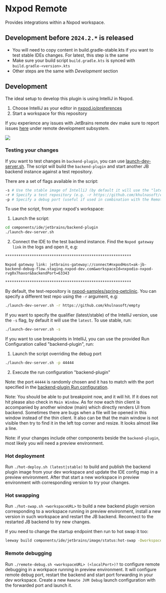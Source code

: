 # Nxpod Remote

<!-- Plugin description -->
Provides integrations within a Nxpod workspace.

<!-- Plugin description end -->

## Development before `2024.2.*` is released

- You will need to copy content in build.gradle-stable.kts if you want to test stable IDEs changes. For latest, this step is the same
- Make sure your build script `build.gradle.kts` is synced with `build.gradle-<version>.kts`
- Other steps are the same with *Development* section

## Development

The ideal setup to develop this plugin is using IntelliJ in Nxpod.

1. Choose IntelliJ as your editor in [nxpod.io/preferences](https://nxpod.io/preferences)
2. Start a workspace for this repository

If you experience any issues with JetBrains remote dev make sure to report issues [here](https://youtrack.jetbrains.com/issues?q=project:%20CWM) under remote development subsystem.

<img src="https://user-images.githubusercontent.com/3082655/187091748-c58ce156-90b6-4522-83a7-b4312e36d949.png"/>

### Testing your changes

If you want to test changes in `backend-plugin`, you can use [launch-dev-server.sh](./launch-dev-server.sh). The script will build the `backend-plugin` and start another JB backend instance against a test repository.

There are a set of flags available in the script:

```bash
-s # Use the stable image of IntelliJ (by default it will use the "latest")
-r # Specify a test repository (e.g. -r https://github.com/khulnasoft/empty)
-p # Specify a debug port (useful if used in combination with the Remote JVM debugger in IntelliJ)
```

To use the script, from your nxpod's workspace:

1. Launch the script:
  ```bash
  cd components/ide/jetbrains/backend-plugin
  ./launch-dev-server.sh
  ```
2. Connect the IDE to the test backend instance. Find the `Nxpod gateway link` in the logs and open it, e.g:
  ```console
  *********************************************************

  Nxpod gateway link: jetbrains-gateway://connect#nxpodHost=ak-jb-backend-debug-flow.staging.nxpod-dev.com&workspaceId=nxpodio-nxpod-rvg0x7havor&backendPort=63343

  *********************************************************
  ```

By default, the test-repository is [nxpod-samples/spring-petclinic](https://github.com/nxpod-samples/spring-petclinic). You can specify a different test repo using the `-r` argument, e.g:

```bash
./launch-dev-server.sh -r https://github.com/khulnasoft/empty
```

If you want to specify the qualifier (latest/stable) of the IntelliJ version, use the `-s` flag, by default it will use the `latest`. To use stable, run:

```bash
./launch-dev-server.sh -s
```

If you want to use breakpoints in IntelliJ, you can use the provided Run Configuration called "backend-plugin", run:

1. Launch the script overriding the debug port
```bash
./launch-dev-server.sh -p 44444
```
2. Execute the run configuration "backend-plugin"

Note: the port `44444` is randomly chosen and it has to match with the port specified in the [backend-plugin Run configuration](./.run/backend-plugin.run.xml).

Note: You should be able to put breakpoint now, and it will hit. If it does not hit please also check in `Main Window`.
As for now each thin client is accompanied by another window (main) which directly renders UI from backend.
Sometimes there are bugs when a file will be opened in this window instead of the thin client.
It also can be that the main window is not visible then try to find it in the left top corner and resize. It looks almost like a line.

Note: if your changes include other components beside the `backend-plugin`, most likely you will need a preview environment.

### Hot deployment

Run `./hot-deploy.sh (latest|stable)` to build and publish the backend plugin image from your dev workspace and
update the IDE config map in a preview environment. After that start a new workspace in preview environment
with corresponding version to try your changes.

### Hot swapping

Run `./hot-swap.sh <workspaceURL>` to build a new backend plugin version corresponding to a workspace running in preview environment,
install a new version in such workspace and restart the JB backend. Reconnect to the restarted JB backend to try new changes.

If you need to change the startup endpoint then run to hot swap it too:
```bash
leeway build components/ide/jetbrains/image/status:hot-swap -DworkspaceUrl=<workspaceURL>
```

### Remote debugging

Run `./remote-debug.sh <workspaceURL> (<localPort>)?` to configure remote debugging in a workpace running in preview environment.
It will configure remote debug port, restart the backend and start port forwarding in your dev workspace.
Create a new `Remote JVM Debug` launch configuration with the forwarded port and launch it.
